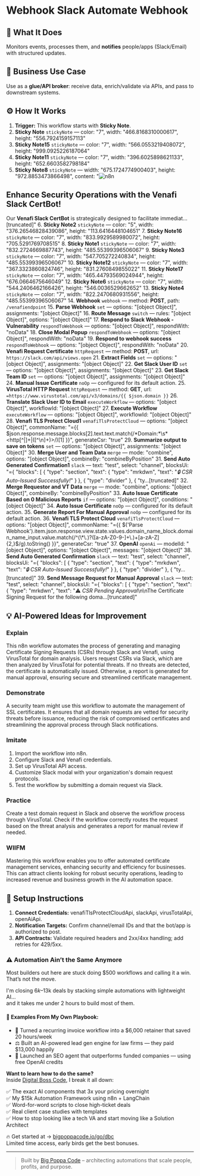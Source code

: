 # Webhook Slack Automate Webhook
## 🚀 What It Does
Monitors events, processes them, and **notifies** people/apps (Slack/Email) with structured updates.

## 💼 Business Use Case
Use as a **glue/API broker**: receive data, enrich/validate via APIs, and pass to downstream systems.

## ⚙️ How It Works
1. **Trigger:** This workflow starts with **Sticky Note**.
2. **Sticky Note** `stickyNote` — color: "7", width: "466.8168310000617", height: "556.7924159157113"
3. **Sticky Note15** `stickyNote` — color: "7", width: "566.0553219408072", height: "999.0925226187064"
4. **Sticky Note11** `stickyNote` — color: "7", width: "396.6025898621133", height: "652.6603582798184"
5. **Sticky Note8** `stickyNote` — width: "675.1724774900403", height: "972.8853473866498", content: "![n8n](https://i.imgur.com/lKnBNnH.png)
## Enhance Security Operations with the Venafi Slack CertBot!

Our **Venafi Slack CertBot** is strategically designed to facilitate immediat…[truncated]"
6. **Sticky Note2** `stickyNote` — color: "5", width: "376.26546828439086", height: "113.6416448104651"
7. **Sticky Note16** `stickyNote` — color: "7", width: "833.9929589980072", height: "705.5291769708515"
8. **Sticky Note1** `stickyNote` — color: "7", width: "832.2724669887743", height: "485.55399396506067"
9. **Sticky Note3** `stickyNote` — color: "7", width: "547.705272240834", height: "485.55399396506067"
10. **Sticky Note12** `stickyNote` — color: "7", width: "367.3323860824746", height: "831.2760849855022"
11. **Sticky Note17** `stickyNote` — color: "7", width: "465.44793569024944", height: "676.0664675646049"
12. **Sticky Note6** `stickyNote` — color: "7", width: "544.2406462166426", height: "546.0036529662652"
13. **Sticky Note4** `stickyNote` — color: "7", width: "822.2470680931556", height: "485.55399396506067"
14. **Webhook** `webhook` — method: **POST**, path: `/venafiendpoint`
15. **Parse Webhook** `set` — options: "[object Object]", assignments: "[object Object]"
16. **Route Message** `switch` — rules: "[object Object]", options: "[object Object]"
17. **Respond to Slack Webhook - Vulnerability** `respondToWebhook` — options: "[object Object]", respondWith: "noData"
18. **Close Modal Popup** `respondToWebhook` — options: "[object Object]", respondWith: "noData"
19. **Respond to webhook success** `respondToWebhook` — options: "[object Object]", respondWith: "noData"
20. **Venafi Request Certificate** `httpRequest` — method: **POST**, url: `https://slack.com/api/views.open`
21. **Extract Fields** `set` — options: "[object Object]", assignments: "[object Object]"
22. **Get Slack User ID** `set` — options: "[object Object]", assignments: "[object Object]"
23. **Get Slack Team ID** `set` — options: "[object Object]", assignments: "[object Object]"
24. **Manual Issue Certificate** `noOp` — configured for its default action.
25. **VirusTotal HTTP Request** `httpRequest` — method: **GET**, url: `=https://www.virustotal.com/api/v3/domains/{{ $json.domain }}`
26. **Translate Slack User ID to Email** `executeWorkflow` — options: "[object Object]", workflowId: "[object Object]"
27. **Execute Workflow** `executeWorkflow` — options: "[object Object]", workflowId: "[object Object]"
28. **Venafi TLS Protect Cloud1** `venafiTlsProtectCloud` — options: "[object Object]", commonName: "={{ $json.response.message.blocks[2].text.text.match(/\*Domain:\*\s*<http[^|]+\|([^\n]+)>/)[1] }}", generateCsr: "true"
29. **Summarize output to save on tokens** `set` — options: "[object Object]", assignments: "[object Object]"
30. **Merge User and Team Data** `merge` — mode: "combine", options: "[object Object]", combineBy: "combineByPosition"
31. **Send Auto Generated Confirmation1** `slack` — text: "test", select: "channel", blocksUi: "={
	"blocks": [
		{
			"type": "section",
			"text": {
				"type": "mrkdwn",
				"text": "*:lock: CSR Auto-Issued Successfully!*"
			}
		},
		{
			"type": "divider"
		},
		{
			"ty…[truncated]"
32. **Merge Requestor and VT Data** `merge` — mode: "combine", options: "[object Object]", combineBy: "combineByPosition"
33. **Auto Issue Certificate Based on 0 Malicious Reports** `if` — options: "[object Object]", conditions: "[object Object]"
34. **Auto Issue Certificate** `noOp` — configured for its default action.
35. **Generate Report For Manual Approval** `noOp` — configured for its default action.
36. **Venafi TLS Protect Cloud** `venafiTlsProtectCloud` — options: "[object Object]", commonName: "={{ $('Parse Webhook').item.json.response.view.state.values.domain_name_block.domain_name_input.value.match(/^(\*\.)?([a-zA-Z0-9-]+\.)+[a-zA-Z]{2,}$/g).toString() }}", generateCsr: "true"
37. **OpenAI** `openAi` — modelId: "[object Object]", options: "[object Object]", messages: "[object Object]"
38. **Send Auto Generated Confirmation** `slack` — text: "test", select: "channel", blocksUi: "={
	"blocks": [
		{
			"type": "section",
			"text": {
				"type": "mrkdwn",
				"text": "*:lock: CSR Auto-Issued Successfully!*"
			}
		},
		{
			"type": "divider"
		},
		{
			"ty…[truncated]"
39. **Send Message Request for Manual Approval** `slack` — text: "test", select: "channel", blocksUi: "={
	"blocks": [
		{
			"type": "section",
			"text": {
				"type": "mrkdwn",
				"text": ":warning: *CSR Pending Approval*\n\nThe Certificate Signing Request for the following doma…[truncated]"

## 💡 AI-Powered Ideas for Improvement
### Explain
This n8n workflow automates the process of generating and managing Certificate Signing Requests (CSRs) through Slack and Venafi, using VirusTotal for domain analysis. Users request CSRs via Slack, which are then analyzed by VirusTotal for potential threats. If no threats are detected, the certificate is automatically issued. Otherwise, a report is generated for manual approval, ensuring secure and streamlined certificate management.

### Demonstrate
A security team might use this workflow to automate the management of SSL certificates. It ensures that all domain requests are vetted for security threats before issuance, reducing the risk of compromised certificates and streamlining the approval process through Slack notifications.

### Imitate
1. Import the workflow into n8n.
2. Configure Slack and Venafi credentials.
3. Set up VirusTotal API access.
4. Customize Slack modal with your organization's domain request protocols.
5. Test the workflow by submitting a domain request via Slack.

### Practice
Create a test domain request in Slack and observe the workflow process through VirusTotal. Check if the workflow correctly routes the request based on the threat analysis and generates a report for manual review if needed.

### WIIFM
Mastering this workflow enables you to offer automated certificate management services, enhancing security and efficiency for businesses. This can attract clients looking for robust security operations, leading to increased revenue and business growth in the AI automation space.

## 🔧 Setup Instructions
1. **Connect Credentials:** venafiTlsProtectCloudApi, slackApi, virusTotalApi, openAiApi.
2. **Notification Targets:** Confirm channel/email IDs and that the bot/app is authorized to post.
3. **API Contracts:** Validate required headers and 2xx/4xx handling; add retries for 429/5xx.

### ⚠️ Automation Ain’t the Same Anymore

Most builders out here are stuck doing $500 workflows and calling it a win.  
That’s not the move.  

I'm closing $6k–$13k deals by stacking simple automations with lightweight AI...  
and it takes me under 2 hours to build most of them.

#### 🧠 Examples From My Own Playbook:
- 🔁 Turned a recurring invoice workflow into a $6,000 retainer that saved 20 hours/week  
- ⚖️ Built an AI-powered lead gen engine for law firms — they paid $13,000 happily  
- 🚀 Launched an SEO agent that outperforms funded companies — using free OpenAI credits  

**Want to learn how to do the same?**  
Inside [Digital Boss Code](https://bigpoppacode.io/go/dbc), I break it all down:

✅ The exact AI components that 3x your pricing overnight  
✅ My $15k Automation Framework using n8n + LangChain  
✅ Word-for-word scripts to close high-ticket deals  
✅ Real client case studies with templates  
✅ How to stop looking like a tech VA and start moving like a Solution Architect  

🔥 Get started at → [bigpoppacode.io/go/dbc](https://bigpoppacode.io/go/dbc)  
Limited time access, early birds get the best bonuses.

---
> Built by [Big Poppa Code](https://bigpoppacode.io) – architecting automations that scale people, profits, and purpose.
